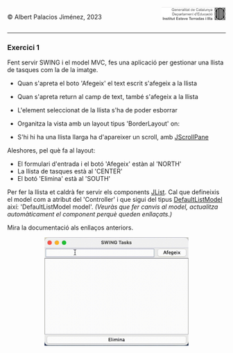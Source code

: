<div style="display: flex; width: 100%;">
    <div style="flex: 1; padding: 0px;">
        <p>© Albert Palacios Jiménez, 2023</p>
    </div>
    <div style="flex: 1; padding: 0px; text-align: right;">
        <img src="../../assets/ieti.png" height="32" alt="Logo de IETI" style="max-height: 32px;">
    </div>
</div>
<hr/>

### Exercici 1

Fent servir SWING i el model MVC, fes una aplicació per gestionar una llista de tasques com la de la imatge.

* Quan s'apreta el boto 'Afegeix' el text escrit s'afegeix a la llista

* Quan s'apreta return al camp de text, també s'afegeix a la llista

* L'element seleccionat de la llista s'ha de poder esborrar

* Organitza la vista amb un layout tipus 'BorderLayout' on:

* S'hi hi ha una llista llarga ha d'apareixer un scroll, amb [JScrollPane](https://docs.oracle.com/javase/8/docs/api/javax/swing/JScrollPane.html)

Aleshores, pel què fa al layout:

- El formulari d'entrada i el botó 'Afegeix' estàn al 'NORTH'
- La llista de tasques està al 'CENTER'
- El botó 'Elimina' està al 'SOUTH'

Per fer la llista et caldrà fer servir els components [JList](https://docs.oracle.com/javase/8/docs/api/javax/swing/JList.html). Cal que defineixis el model com a atribut del 'Controller' i que sigui del tipus [DefaultListModel](https://docs.oracle.com/javase/8/docs/api/javax/swing/DefaultListModel.html) així: 'DefaultListModel<String> model'. *(Veuràs que fer canvis al model, actualitza automàticament el component perquè queden enllaçats.)*

Mira la documentació als enllaços anteriors.

<center><img src="./captura.gif" height="250" alt="Calculadora" style="max-height: 250px;"></center>

